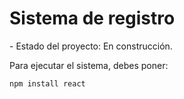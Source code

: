 <h1> Sistema de registro </h1>
- Estado del proyecto: En construcción.


Para ejecutar el sistema, debes poner:

```npm install react```
